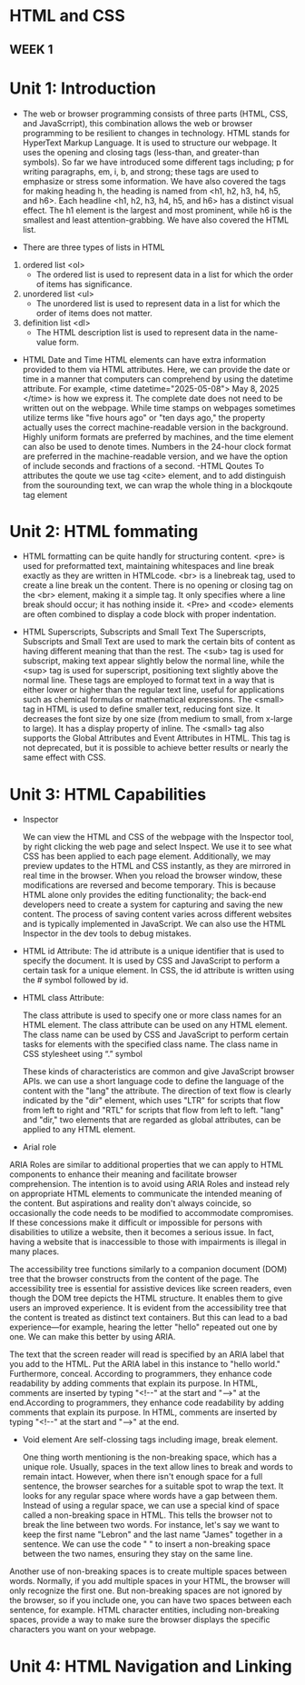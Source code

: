 # HTML and CSS
## WEEK 1

# Unit 1: Introduction 
- The web or browser programming consists of three parts (HTML, CSS, and JavaScrript), this combination allows the web or browser programming to be resilient to changes in technology. HTML stands for HyperText Markup Language. It is used to structure our webpage. It uses the opening and closing tags (less-than, and greater-than symbols). So far we have introduced some different tags including; p for writing paragraphs, em, i, b, and strong; these tags are used to emphasize or stress some information. We have also covered the tags for making heading h, the heading is named from \<h1, h2, h3, h4, h5, and h6>. Each headline \<h1, h2, h3, h4, h5, and h6> has a distinct visual effect. The h1 element is the largest and most prominent, while h6 is the smallest and least attention-grabbing. We have also covered the HTML list. 

- There are three types of lists in HTML
  
1. ordered list \<ol>
   - The ordered list is used to represent data in a list for which the order of items has significance.
2. unordered list \<ul>
   - The unordered list is used to represent data in a list for which the order of items does not matter.
4. definition list \<dl>
   - The HTML description list is used to represent data in the name-value form.
   
- HTML Date and Time
   HTML elements can have extra information provided to them via HTML attributes. Here, we can provide the date or time in a manner that computers can comprehend by using the datetime attribute.
   For example, \<time datetime="2025-05-08"> May 8, 2025 \</time> is how we express it. The complete date does not need to be written out on the webpage. While time stamps on webpages sometimes utilize terms like 
  "five hours ago" or "ten days ago," the property actually uses the correct machine-readable version in the background. Highly uniform formats are preferred by machines, and the time element can also be used to 
  denote times. Numbers in the 24-hour clock format are preferred in the machine-readable version, and we have the option of include seconds and fractions of a second.
 -HTML Qoutes
  To attributes the qoute we use tag \<cite> element, and to add distinguish from the sourounding text, we can wrap the whole thing in a blockqoute tag element

# Unit 2: HTML fommating
- HTML formatting can be quite handly for structuring content. \<pre> is used for preformatted text, maintaining whitespaces and line break exactly as they are written in HTMLcode. \<br> is a linebreak tag, used 
 to create a line break un the content. There is no opening or closing tag on the \<br> element, making it a simple tag. It only specifies where a line break should occur; it has nothing inside it. \<Pre> and \<code> elements are often combined to display a code block with proper indentation.

- HTML Superscripts, Subscripts and Small Text
  The  Superscripts, Subscripts and Small Text are used to mark the certain bits of content as having different meaning that than the rest.
  The \<sub> tag is used for subscript, making text appear slightly below the normal line, while the \<sup> tag is used for superscript, positioning text slightly above the normal line. These tags are 
  employed to format text in a way that is either lower or higher than the regular text line, useful for applications such as chemical formulas or mathematical expressions. The \<small> tag in HTML is used to 
 define smaller text, reducing font size. It decreases the font size by one size (from medium to small, from x-large to large). It has a display property of inline. The \<small> tag also supports the Global 
 Attributes and Event Attributes in HTML. This tag is not deprecated, but it is possible to achieve better results or nearly the same effect with CSS.

# Unit 3: HTML Capabilities
  
- Inspector
  
    We can view the HTML and CSS of the webpage  with the Inspector tool, by right clicking the web page and select Inspect. We use it to see what CSS has been applied to each page element. Additionally, we may 
    preview updates to the HTML and CSS instantly, as they are mirrored in real time in the browser. When you reload the browser window, these modifications are reversed and become temporary. This is because HTML alone only provides the editing functionality; the back-end developers need to create a system for capturing and saving the new content. The process of saving content varies across different websites and is typically implemented in JavaScript. We can also use the HTML Inspector in the dev tools to debug mistakes.
 - HTML id Attribute:
     The id attribute is a unique identifier that is used to specify the document. It is used by CSS and JavaScript to perform a certain task for a unique element. In CSS, the id attribute is written using the # 
     symbol followed by id.

- HTML class Attribute:
  
     The class attribute is used to specify one or more class names for an HTML element. The class attribute can be used on any HTML element. The class name can be used by CSS and JavaScript to perform certain 
     tasks for elements with the specified class name. The class name in CSS stylesheet using “.” symbol
  
    These kinds of characteristics are common and give JavaScript browser APIs. we can use a short language code to define the language of the content with the "lang" the attribute. The direction of text flow is 
 clearly indicated by the "dir" element, which uses "LTR" for scripts that flow from left to right and "RTL" for scripts that flow from left to left. "lang" and "dir," two elements that are regarded as global 
 attributes, can be applied to any HTML element.
- Arial role
  
ARIA Roles are similar to additional properties that we can apply to HTML components to enhance their meaning and facilitate browser comprehension. The intention is to avoid using ARIA Roles and instead rely on appropriate HTML elements to communicate the intended meaning of the content. But aspirations and reality don't always coincide, so occasionally the code needs to be modified to accommodate compromises. If these concessions make it difficult or impossible for persons with disabilities to utilize a website, then it becomes a serious issue. In fact, having a website that is inaccessible to those with impairments is illegal in many places.

The accessibility tree functions similarly to a companion document (DOM) tree that the browser constructs from the content of the page. The accessibility tree is essential for assistive devices like screen readers, even though the DOM tree depicts the HTML structure. It enables them to give users an improved experience. It is evident from the accessibility tree that the content is treated as distinct text containers. But this can lead to a bad experience—for example, hearing the letter "hello" repeated out one by one. We can make this better by using ARIA.

The text that the screen reader will read is specified by an ARIA label that you add to the HTML. Put the ARIA label in this instance to "hello world." Furthermore, conceal. According to programmers, they enhance code readability by adding comments that explain its purpose. In HTML, comments are inserted by typing "\<!--" at the start and "\-->" at the end.According to programmers, they enhance code readability by adding comments that explain its purpose. In HTML, comments are inserted by typing "\<!--" at the start and "\-->" at the end.

- Void element
  Are self-clossing tags including image, break element.

   One thing worth mentioning is the non-breaking space, which has a unique role. Usually, spaces in the text allow lines to break and words to remain intact. However, when there isn't enough space for a full sentence, the browser searches for a suitable spot to wrap the text. It looks for any regular space where words have a gap between them. Instead of using a regular space, we can use a special kind of space called a non-breaking space in HTML. This tells the browser not to break the line between two words. For instance, let's say we want to keep the first name "Lebron" and the last name "James" together in a sentence. We can use the code "&nbsp;" to insert a non-breaking space between the two names, ensuring they stay on the same line. 

Another use of non-breaking spaces is to create multiple spaces between words. Normally, if you add multiple spaces in your HTML, the browser will only recognize the first one. But non-breaking spaces are not ignored by the browser, so if you include one, you can have two spaces between each sentence, for example. HTML character entities, including non-breaking spaces, provide a way to make sure the browser displays the specific characters you want on your webpage.

# Unit 4: HTML Navigation and Linking







  


